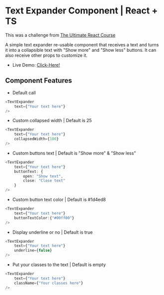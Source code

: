 # Text Expander Component | React + TS
This was a challenge from [The Ultimate React Course](https://www.udemy.com/course/the-ultimate-react-course/)

A simple text expander re-usable component that receives a text and turns it into a collapsible text with "Show more" and "Show less" buttons. It can also receive other props to customize it.

* Live Demo: [Click-Here!](https://text-expander-one.vercel.app/)
## Component Features
* Default call
```typescript
<TextExpander 
    text={"Your text here"}
/>  
```
* Custom collapsed width | Default is 25
```typescript
<TextExpander 
    text={"Your text here"}
    collapsedWidth={100}
/>  
```
* Custom buttons text | Default is "Show more" & "Show less"
```typescript
<TextExpander 
    text={"Your text here"}
    buttonText: {
        open: "Show text",
        close: "Close text"
    }
/>  
```
* Custom button text color | Default is #1d4ed8
```typescript
<TextExpander 
    text={"Your text here"}
    buttonTextColor:{"#00ff00"}
/>  
```
* Display underline or no | Default is true
```typescript
<TextExpander 
    text={"Your text here"}
    underline={false}
/>  
```
* Put your classes to the text | Default is empty
```typescript
<TextExpander 
    text={"Your text here"}
    className={"Your classes here"}
/>  
```